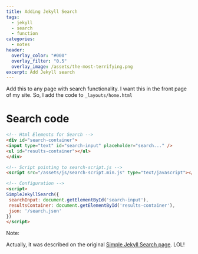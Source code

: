 ```yaml
---
title: Adding Jekyll Search
tags:
  - jekyll
  - search
  - function
categories:
  - notes
header:
  overlay_color: "#000"
  overlay_filter: "0.5"
  overlay_image: /assets/the-most-terrifying.png
excerpt: Add Jekyll search
---
```

Add this to any page with search functionality. I want this in the front page of my site.
So, I add the code to `_layouts/home.html`

# Search code

```html
<!-- Html Elements for Search -->
<div id="search-container">
<input type="text" id="search-input" placeholder="search..." />
<ul id="results-container"></ul>
</div>

<!-- Script pointing to search-script.js -->
<script src="/assets/js/search-script.min.js" type="text/javascript"></script>

<!-- Configuration -->
<script>
SimpleJekyllSearch({
 searchInput: document.getElementById('search-input'),
 resultsContainer: document.getElementById('results-container'),
 json: '/search.json'
})
</script>
```

Note:

Actually, it was described on the original [Simple Jekyll Search page](https://github.com/christian-fei/Simple-Jekyll-Search). LOL!
